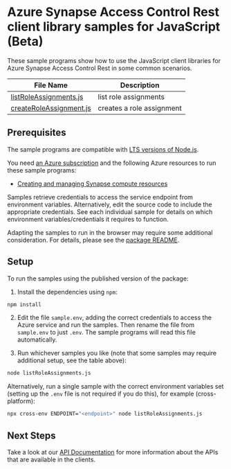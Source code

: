 # Azure Synapse Access Control Rest client library samples for JavaScript (Beta)

These sample programs show how to use the JavaScript client libraries for Azure Synapse Access Control Rest in some common scenarios.

| **File Name**                                   | **Description**           |
| ----------------------------------------------- | ------------------------- |
| [listRoleAssignments.js][listroleassignments]   | list role assignments     |
| [createRoleAssignment.js][createroleassignment] | creates a role assignment |

## Prerequisites

The sample programs are compatible with [LTS versions of Node.js](https://nodejs.org/about/releases/).

You need [an Azure subscription][freesub] and the following Azure resources to run these sample programs:

- [Creating and managing Synapse compute resources][createinstance_creatingandmanagingsynapsecomputeresources]

Samples retrieve credentials to access the service endpoint from environment variables. Alternatively, edit the source code to include the appropriate credentials. See each individual sample for details on which environment variables/credentials it requires to function.

Adapting the samples to run in the browser may require some additional consideration. For details, please see the [package README][package].

## Setup

To run the samples using the published version of the package:

1. Install the dependencies using `npm`:

```bash
npm install
```

2. Edit the file `sample.env`, adding the correct credentials to access the Azure service and run the samples. Then rename the file from `sample.env` to just `.env`. The sample programs will read this file automatically.

3. Run whichever samples you like (note that some samples may require additional setup, see the table above):

```bash
node listRoleAssignments.js
```

Alternatively, run a single sample with the correct environment variables set (setting up the `.env` file is not required if you do this), for example (cross-platform):

```bash
npx cross-env ENDPOINT="<endpoint>" node listRoleAssignments.js
```

## Next Steps

Take a look at our [API Documentation][apiref] for more information about the APIs that are available in the clients.

[listroleassignments]: https://github.com/Azure/azure-sdk-for-js/blob/main/sdk/synapse/synapse-access-control-rest/samples/v1-beta/javascript/listRoleAssignments.js
[createroleassignment]: https://github.com/Azure/azure-sdk-for-js/blob/main/sdk/synapse/synapse-access-control-rest/samples/v1-beta/javascript/createRoleAssignment.js
[apiref]: https://docs.microsoft.com/rest/api/synapse/
[freesub]: https://azure.microsoft.com/free/
[createinstance_creatingandmanagingsynapsecomputeresources]: https://docs.microsoft.com/azure/synapse-analytics/security/synapse-workspace-access-control-overview#creating-and-managing-synapse-compute-resources
[package]: https://github.com/Azure/azure-sdk-for-js/tree/main/sdk/synapse/synapse-access-control-rest/README.md
